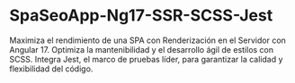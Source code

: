 # SpaSeoApp-Ng17-SSR-SCSS-Jest
Maximiza el rendimiento de una SPA con Renderización en el Servidor con Angular 17. Optimiza la mantenibilidad y el desarrollo ágil de estilos con SCSS. Integra Jest, el marco de pruebas líder, para garantizar la calidad y flexibilidad del código.
